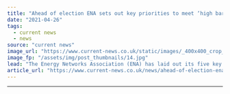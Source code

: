 ```yaml
---
title: "Ahead of election ENA sets out key priorities to meet ‘high bar’ set by previous Scottish governments"
date: "2021-04-26"
tags: 
  - current news
  - news
source: "current news"
image_url: "https://www.current-news.co.uk/static/images/_400x400_crop_center-center/Whitelee-windfarm-green-hydrogen-credit-ScottishPower.jpg"
image_fp: "/assets/img/post_thumbnails/14.jpg"
lead: "​The Energy Networks Association (ENA) has laid out its five key priorities ahead of the Scottish election."
article_url: "https://www.current-news.co.uk/news/ahead-of-election-ena-sets-out-key-priorities-to-meet-high-bar-set-by-previous-scottish-governments?utm_source=rss-feeds&utm_medium=rss&utm_campaign=rss"
---
```


---
